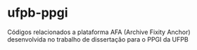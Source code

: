 # ufpb-ppgi
Códigos relacionados a plataforma AFA (Archive Fixity Anchor) desenvolvida no trabalho de dissertação para o PPGI da UFPB
